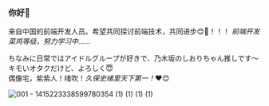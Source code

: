 ### 你好👋

<!--
**Panyue-genkiyo/Panyue-genkiyo** 是一个 ✨ _special_ ✨ 存储库，因为它的 `README.md`（此文件）出现在您的 GitHub 个人资料中。
以下是一些帮助您入门的想法：
- 🔭 我目前正在做...
- 🌱 我现在正在学习...
- 👯 我正在寻找合作...
- 🤔 我正在寻求帮助...
- 💬 问我...
- 📫 如何联系我：..
- 😄 代词：...
- ⚡ 有趣的事实：...
-->

来自中国的前端开发人员。希望共同探讨前端技术，共同进步😊👋！！！
<em>前端开发菜鸡等级，努力学习中......</em>
<br/>

ちなみに日常ではアイドルグループが好きで、乃木坂のしおりちゃん推しです〜キモいオタ​​クだけど、よろしく😇<br/>
偶像宅，紫紫人！绪吹！<em>久保史绪里天下第一！</em>❤😊

![ 001 - 1415223338599780354 (1) (1) (1) (1) ](https://user-images.githubusercontent.com/84338417/164954917-370bd242-42c8-4947-88d7-8c2ab7c0284b.gif)
